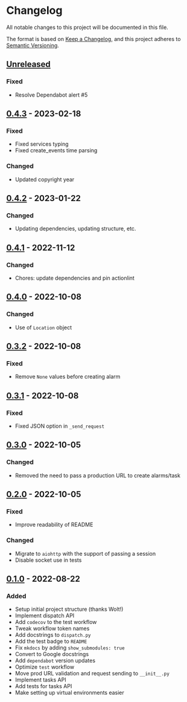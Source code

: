 # Changelog
All notable changes to this project will be documented in this file.

The format is based on [Keep a Changelog](https://keepachangelog.com/en/1.0.0/), and this project adheres to [Semantic Versioning](https://semver.org/spec/v2.0.0.html).

## [Unreleased]
### Fixed
- Resolve Dependabot alert #5

## [0.4.3] - 2023-02-18
### Fixed
- Fixed services typing
- Fixed create_events time parsing

### Changed
- Updated copyright year

## [0.4.2] - 2023-01-22
### Changed
- Updating dependencies, updating structure, etc.

## [0.4.1] - 2022-11-12
### Changed
- Chores: update dependencies and pin actionlint

## [0.4.0] - 2022-10-08
### Changed
- Use of `Location` object

## [0.3.2] - 2022-10-08
### Fixed
- Remove `None` values before creating alarm

## [0.3.1] - 2022-10-08
### Fixed
- Fixed JSON option in `_send_request`

## [0.3.0] - 2022-10-05
### Changed
- Removed the need to pass a production URL to create alarms/task

## [0.2.0] - 2022-10-05
### Fixed
- Improve readability of README

### Changed
- Migrate to `aiohttp` with the support of passing a session
- Disable socket use in tests

## [0.1.0] - 2022-08-22
### Added
- Setup initial project structure (thanks Wolt!)
- Implement dispatch API
- Add `codecov` to the test workflow
- Tweak workflow token names
- Add docstrings to `dispatch.py`
- Add the test badge to `README`
- Fix `mkdocs` by adding `show_submodules: true`
- Convert to Google docstrings
- Add `dependabot` version updates
- Optimize `test` workflow
- Move prod URL validation and request sending to `__init__.py`
- Implement tasks API
- Add tests for tasks API
- Make setting up virtual environments easier

[Unreleased]: https://github.com/IceBotYT/pynoonlight/compare/0.4.3...master
[0.4.3]: https://github.com/IceBotYT/pynoonlight/compare/0.4.2...0.4.3
[0.4.2]: https://github.com/IceBotYT/pynoonlight/compare/0.4.1...0.4.2
[0.4.1]: https://github.com/IceBotYT/pynoonlight/compare/0.4.0...0.4.1
[0.4.0]: https://github.com/IceBotYT/pynoonlight/compare/0.3.2...0.4.0
[0.3.2]: https://github.com/IceBotYT/pynoonlight/compare/0.3.1...0.3.2
[0.3.1]: https://github.com/IceBotYT/pynoonlight/compare/0.3.0...0.3.1
[0.3.0]: https://github.com/IceBotYT/pynoonlight/compare/0.2.0...0.3.0
[0.2.0]: https://github.com/IceBotYT/pynoonlight/compare/0.1.0...0.2.0
[0.1.0]: https://github.com/IceBotYT/pynoonlight/tree/0.1.0
